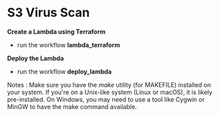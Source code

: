 # S3 Virus Scan

**Create a Lambda using Terraform**
  - run the workflow **lambda_terraform**

**Deploy the Lambda**
  - run the workflow **deploy_lambda**



            
Notes : Make sure you have the *make* utility (for MAKEFILE) installed on your system. If you're on a Unix-like system (Linux or macOS), it is likely pre-installed. On Windows, you may need to use a tool like Cygwin or MinGW to have the make command available.

